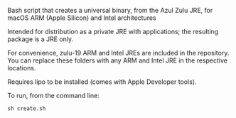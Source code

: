 Bash script that creates a universal binary, from the Azul Zulu JRE, for macOS ARM (Apple Silicon) and Intel architectures

Intended for distribution as a private JRE with applications; the resulting package is a JRE only.

For convenience, zulu-19 ARM and Intel JREs are included in the repository. You can replace these folders with any ARM and Intel JRE in the respective locations.

Requires lipo to be installed (comes with Apple Developer tools).

To run, from the command line:

    sh create.sh
